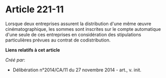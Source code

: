# Article 221-11

Lorsque deux entreprises assurent la distribution d'une même œuvre cinématographique, les sommes sont inscrites sur le compte
automatique d'une seule de ces entreprises en considération des stipulations particulières prévues au contrat de
codistribution.

**Liens relatifs à cet article**

_Créé par_:

  - Délibération n°2014/CA/11 du 27 novembre 2014 - art., v. init.

